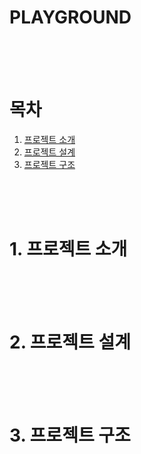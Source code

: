 # PLAYGROUND

<br>
<br>
<br>

# 목차
1. [프로젝트 소개](#1-프로젝트-소개)
2. [프로젝트 설계](#2-프로젝트-설계)
3. [프로젝트 구조](#3-프로젝트-구조)

<br>
<br>
<br>

# 1. 프로젝트 소개

<br>
<br>
<br>

# 2. 프로젝트 설계

<br>
<br>
<br>

# 3. 프로젝트 구조
